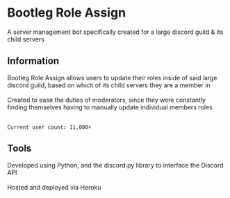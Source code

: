 # Bootleg Role Assign

A server management bot specifically created for a large discord guild & its child servers

## Information

Bootleg Role Assign allows users to update their roles inside of said large discord guild, based on which of its child servers they are a member in</br>
</br>
Created to ease the duties of moderators, since they were constantly finding themselves having to manually update individual members roles</br>
</br>
```
Current user count: 11,000+
```

## Tools

Developed using Python, and the discord.py library to interface the Discord API</br>
</br>
Hosted and deployed via Heroku</br>
</br>
